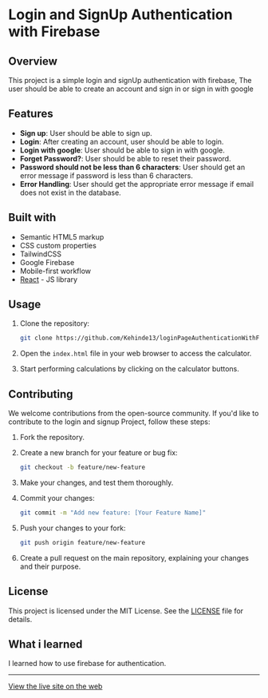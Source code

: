 
# Login and SignUp Authentication with Firebase

## Overview

This project is a simple login and signUp authentication with firebase, The user should be able to create an account and sign in or sign in with google 

## Features

- **Sign up**: User should be able to sign up.
- **Login**: After creating an account, user should be able to login.
- **Login with google**: User should be able to sign in with google.
- **Forget Password?**: User should be able to reset their password.
- **Password should not be less than 6 characters**: User should get an error message if password is less than 6 characters.
- **Error Handling**: User should get the appropriate error message if email does not exist in the database.


## Built with

- Semantic HTML5 markup
- CSS custom properties
- TailwindCSS
- Google Firebase
- Mobile-first workflow
- [React](https://reactjs.org/) - JS library


## Usage

1. Clone the repository:

   ```bash
   git clone https://github.com/Kehinde13/loginPageAuthenticationWithFirebase.git
   ```

2. Open the `index.html` file in your web browser to access the calculator.

3. Start performing calculations by clicking on the calculator buttons.

## Contributing

We welcome contributions from the open-source community. If you'd like to contribute to the login and signup Project, follow these steps:

1. Fork the repository.

2. Create a new branch for your feature or bug fix:

   ```bash
   git checkout -b feature/new-feature
   ```

3. Make your changes, and test them thoroughly.

4. Commit your changes:

   ```bash
   git commit -m "Add new feature: [Your Feature Name]"
   ```

5. Push your changes to your fork:

   ```bash
   git push origin feature/new-feature
   ```

6. Create a pull request on the main repository, explaining your changes and their purpose.

## License

This project is licensed under the MIT License. See the [LICENSE](LICENSE) file for details.


## What i learned

I learned how to use firebase for authentication.

---

[View the live site on the web](https://loginauth-34aaf.web.app/)

